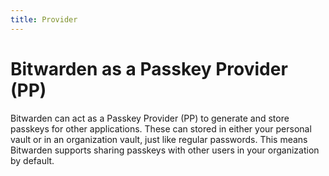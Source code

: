 ```yaml
---
title: Provider
---
```


# Bitwarden as a Passkey Provider (PP)

Bitwarden can act as a Passkey Provider (PP) to generate and store passkeys for other applications.
These can stored in either your personal vault or in an organization vault, just like regular
passwords. This means Bitwarden supports sharing passkeys with other users in your organization by
default.

